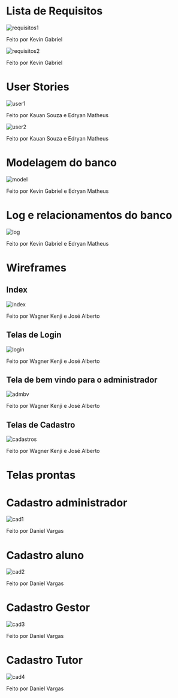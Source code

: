 # Lista de Requisitos
![requisitos1](https://github.com/kevingabrielmelo/nLearning-Team2/blob/develop/readme-assets/req1.PNG)

Feito por Kevin Gabriel 

![requisitos2](https://github.com/kevingabrielmelo/nLearning-Team2/blob/develop/readme-assets/req2.PNG)

Feito por Kevin Gabriel 

# User Stories
![user1](https://github.com/kevingabrielmelo/nLearning-Team2/blob/develop/readme-assets/user1.PNG)

Feito por Kauan Souza e Edryan Matheus

![user2](https://github.com/kevingabrielmelo/nLearning-Team2/blob/develop/readme-assets/user1.PNG)

Feito por Kauan Souza e Edryan Matheus

# Modelagem do banco
![model](https://github.com/kevingabrielmelo/nLearning-Team2/blob/develop/readme-assets/modelagem%20banco.jpg)

Feito por Kevin Gabriel e Edryan Matheus

# Log e relacionamentos do banco
![log](https://github.com/kevingabrielmelo/nLearning-Team2/blob/develop/readme-assets/log%20e%20relacionamento%20banco.jpg)

Feito por Kevin Gabriel e Edryan Matheus

# Wireframes
## Index
![index](https://github.com/kevingabrielmelo/nLearning-Team2/blob/develop/readme-assets/index.gif)

Feito por Wagner Kenji e José Alberto 

## Telas de Login
![login](https://github.com/kevingabrielmelo/nLearning-Team2/blob/develop/readme-assets/Login_e_Telas.PNG)

Feito por Wagner Kenji e José Alberto 

## Tela de bem vindo para o administrador
![admbv](https://github.com/kevingabrielmelo/nLearning-Team2/blob/develop/readme-assets/BemVindo_adm.PNG)

Feito por Wagner Kenji e José Alberto 

## Telas de Cadastro
![cadastros](https://github.com/kevingabrielmelo/nLearning-Team2/blob/develop/readme-assets/TelasDeCadastro.PNG)

Feito por Wagner Kenji e José Alberto 

# Telas prontas

# Cadastro administrador
![cad1](https://github.com/kevingabrielmelo/nLearning-Team2/blob/develop/readme-assets/Cadastro1.PNG)

Feito por Daniel Vargas

# Cadastro aluno
![cad2](https://github.com/kevingabrielmelo/nLearning-Team2/blob/develop/readme-assets/Cadastro2.PNG)

Feito por Daniel Vargas

# Cadastro Gestor
![cad3](https://github.com/kevingabrielmelo/nLearning-Team2/blob/develop/readme-assets/Cadastro3.PNG)

Feito por Daniel Vargas

# Cadastro Tutor
![cad4](https://github.com/kevingabrielmelo/nLearning-Team2/blob/develop/readme-assets/Cadastro4.PNG)

Feito por Daniel Vargas
